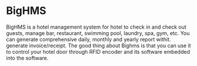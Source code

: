# BigHMS
BigHMS is a hotel management system for hotel to check in and check out guests, manage bar, restaurant, swimming pool, laundry, spa, gym, etc. You can generate comprehensive daily, monthly and yearly report withit. generate invoice/receipt. The good thing about Bighms is that you can use it to control your hotel door through RFID encoder and its software embedded into the software.
